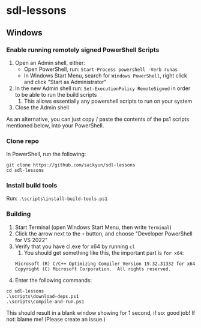 # sdl-lessons


## Windows

### Enable running remotely signed PowerShell Scripts

1. Open an Admin shell, either:
   - Open PowerShell, run: `Start-Process powershell -Verb runas`
   - In Windows Start Menu, search for `Windows PowerShell`, right click and click "Start as Administrator"
2. In the new Admin shell run: `Set-ExecutionPolicy RemoteSigned` in order to be able to run the build scripts
   1. This allows essentially any powershell scripts to run on your system
3. Close the Admin shell

As an alternative, you can just copy / paste the contents of the ps1 scripts mentioned below, into your PowerShell.

### Clone repo

In PowerShell, run the following:
```
git clone https://github.com/saikyun/sdl-lessons
cd sdl-lessons
```

### Install build tools

Run: `.\scripts\install-build-tools.ps1`

### Building

1. Start Terminal (open Windows Start Menu, then write `Terminal`)
2. Click the arrow next to the `+` button, and choose "Developer PowerShell for VS 2022"
2. Verify that you have cl.exe for x64 by running `cl`
   1. You should get something like this, the important part is `for x64`:
   ```
   Microsoft (R) C/C++ Optimizing Compiler Version 19.32.31332 for x64
   Copyright (C) Microsoft Corporation.  All rights reserved.
   ```
3. Enter the following commands:
```
cd sdl-lessons
.\scripts\download-deps.ps1
.\scripts\compile-and-run.ps1
```

This should result in a blank window showing for 1 second, if so: good job! If not: blame me! (Please create an issue.)
